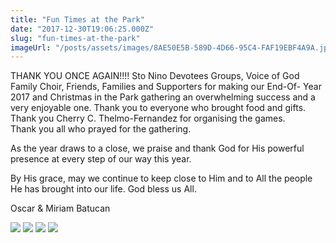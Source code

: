 ```yaml
---
title: "Fun Times at the Park"
date: "2017-12-30T19:06:25.000Z"
slug: "fun-times-at-the-park"
imageUrl: "/posts/assets/images/8AE50E5B-589D-4D66-95C4-FAF19EBF4A9A.jpeg"
---
```


THANK YOU ONCE AGAIN!!!! Sto Nino Devotees Groups, Voice of God Family Choir, Friends, Families and Supporters for making our End-Of- Year 2017 and Christmas in the Park gathering an overwhelming success and a very enjoyable one. Thank you to everyone who brought food and gifts. Thank you Cherry C. Thelmo-Fernandez for organising the games.  
Thank you all who prayed for the gathering.

As the year draws to a close, we praise and thank God for His powerful presence at every step of our way this year.

By His grace, may we continue to keep close to Him and to All the people He has brought into our life. God bless us All.

Oscar & Miriam Batucan

![](https://i0.wp.com/santonino-nz.org/wp-content/uploads/2017/12/8AE50E5B-589D-4D66-95C4-FAF19EBF4A9A.jpeg?resize=960%2C540) ![](https://i0.wp.com/santonino-nz.org/wp-content/uploads/2017/12/3EFB1E8C-481F-46DB-83FC-2C93A08C0D49.jpeg?resize=584%2C329) ![](https://i0.wp.com/santonino-nz.org/wp-content/uploads/2017/12/B1B8711D-7EBF-4516-A5D0-44691C6436E0.jpeg?resize=584%2C518) ![](https://i0.wp.com/santonino-nz.org/wp-content/uploads/2017/12/E1A95749-5C09-493B-974D-E925F7F98E6A.jpeg?resize=292%2C173)